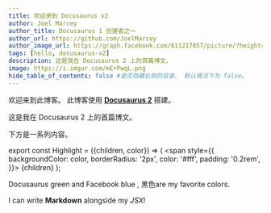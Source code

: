 ```yaml
---
title: 欢迎来到 Docusaurus v2
author: Joel Marcey
author_title: Docusaurus 1 创建者之一
author_url: https://github.com/JoelMarcey
author_image_url: https://graph.facebook.com/611217057/picture/?height=200&width=200
tags: [hello, docusaurus-v2]
description: 这是我在 Docusaurus 2 上的首篇博文。
image: https://i.imgur.com/mErPwqL.png
hide_table_of_contents: false #是否隐藏右侧的目录。 默认情况下为 false。
---
```

欢迎来到此博客。 此博客使用 [**Docusaurus 2**](https://docusaurus.io/) 搭建。

<!--truncate-->

这是我在 Docusaurus 2 上的首篇博文。

下方是一系列内容。

export const Highlight = ({children, color}) => (
  <span
    style={{
      backgroundColor: color,
      borderRadius: '2px',
      color: '#fff',
      padding: '0.2rem',
    }}>
    {children}
  </span>
);

<Highlight color="#25c2a0">Docusaurus green</Highlight> and <Highlight color="#1877F2">Facebook blue</Highlight> , <Highlight color="#010">黑色</Highlight>are my favorite colors.

I can write **Markdown** alongside my _JSX_!